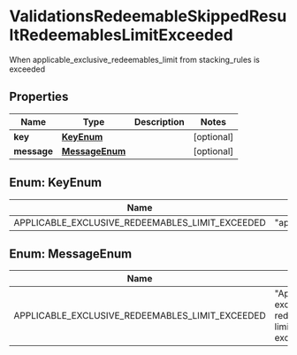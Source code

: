 

# ValidationsRedeemableSkippedResultRedeemablesLimitExceeded

When applicable_exclusive_redeemables_limit from stacking_rules is exceeded

## Properties

| Name | Type | Description | Notes |
|------------ | ------------- | ------------- | -------------|
|**key** | [**KeyEnum**](#KeyEnum) |  |  [optional] |
|**message** | [**MessageEnum**](#MessageEnum) |  |  [optional] |



## Enum: KeyEnum

| Name | Value |
|---- | -----|
| APPLICABLE_EXCLUSIVE_REDEEMABLES_LIMIT_EXCEEDED | &quot;applicable_exclusive_redeemables_limit_exceeded&quot; |



## Enum: MessageEnum

| Name | Value |
|---- | -----|
| APPLICABLE_EXCLUSIVE_REDEEMABLES_LIMIT_EXCEEDED | &quot;Applicable exclusive redeemables limit exceeded&quot; |



